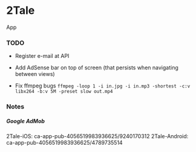 # 2Tale
App


### TODO
- Register e-mail at API
- Add AdSense bar on top of screen (that persists when navigating between views)

- Fix ffmpeg bugs
`ffmpeg -loop 1 -i in.jpg -i in.mp3 -shortest -c:v libx264 -b:v 5M -preset slow out.mp4`


### Notes

##### Google AdMob
2Tale-iOS: ca-app-pub-4056519983936625/9240170312
2Tale-Android: ca-app-pub-4056519983936625/4789735514
